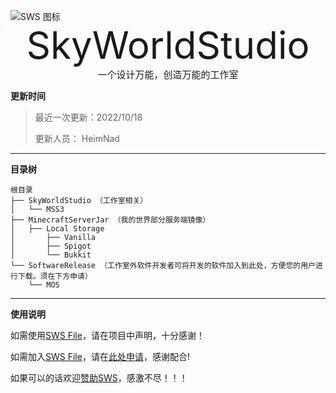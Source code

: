 ![SWS 图标](https://s2.loli.net/2022/06/05/45FU6EDmhpPZL8y.png)
<span style="display:block;text-align:center;font-size:60px;" href="https://skyworldstudio.top">SkyWorldStudio</span>
<span style="display:block;text-align:center;font-size:15px;">一个设计万能，创造万能的工作室</span>

**更新时间**
> 最近一次更新：2022/10/18
>
> 更新人员： HeimNad
---

**目录树**
```
根目录
├── SkyWorldStudio （工作室相关）
│   └── MSS3
├── MinecraftServerJar （我的世界部分服务端镜像）
│   ├── Local Storage
│       ├── Vanilla
│       ├── Spigot
│       └── Bukkit
└── SoftwareRelease （工作室外软件开发者可将开发的软件加入到此处，方便您的用户进行下载。须在下方申请）
    └── MOS
```

---

**使用说明**

如需使用[SWS File](https://file.skyworldstudio.top)，请在项目中声明，十分感谢！

如需加入[SWS File](https://file.skyworldstudio.top)，请在[此处申请](https://www.wenjuan.com/s/UZBZJvm2iNI/)，感谢配合!

如果可以的话欢迎[赞助SWS](https://afdian.net/@skyworldstudio)，感激不尽！！！
